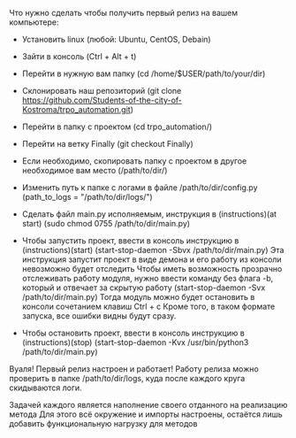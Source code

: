 Что нужно сделать чтобы получить первый релиз на вашем компьютере:

- Установить linux (любой: Ubuntu, CentOS, Debain)

- Зайти в консоль (Ctrl + Alt + t)

- Перейти в нужную вам папку (cd /home/$USER/path/to/your/dir)

- Склонировать наш репозиторий (git clone https://github.com/Students-of-the-city-of-Kostroma/trpo_automation.git)

- Перейти в папку с проектом (cd trpo_automation/)

- Перейти на ветку Finally (git checkout Finally)

- Если необходимо, скопировать папку с проектом в другое необходимое вам место (/path/to/dir/)

- Изменить путь к папке с логами в файле /path/to/dir/config.py (path_to_logs = "/path/to/dir/logs/")

- Сделать файл main.py исполняемым, инструкция в (instructions)(at start) (sudo chmod 0755 /path/to/dir/main.py)

- Чтобы запустить проект, ввести в консоль инструкцию в (instructions)(start) (start-stop-daemon -Sbvx /path/to/dir/main.py)
Эта инструкция запустит проект в виде демона и его работу из консоли невозможно будет отследить
Чтобы иметь возможность прозрачно отслеживать работу модуля, нужно ввести команду без флага -b, который и отвечает за скрытую работу (start-stop-daemon -Svx /path/to/dir/main.py)
Тогда модуль можно будет остановить в консоли сочетанием клавиш Ctrl + c
Кроме того, в таком формате запуска, все ошибки видны будут сразу.


- Чтобы остановить проект, ввести в консоль инструкцию в (instructions)(stop) (start-stop-daemon -Kvx /usr/bin/python3 /path/to/dir/main.py)

Вуаля!
Первый релиз настроен и работает!
Работу релиза можно проверить в папке /path/to/dir/logs, куда после каждого круга скидываются логи.

Задачей каждого является наполнение своего отданного на реализацию метода
Для этого всё окружение и импорты настроены, остаётся лишь добавить функциональную нагрузку для методов
